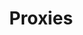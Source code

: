 ---
title: Proxies
heading: Proxies
code: |
  let logger = {
    get: function(target, name, receiver) {
      console.log(`getting ${ name }`);
      return target[name].toUpperCase();
    }
  };

  let person = { first: 'Brian', last: 'Genisio' };
  let proxied = Proxy(person, logger);

  console.log(proxied.first);

  let magic = Proxy({}, {
    get: (target, name, receiver) => () => console.log("hello " + name)
  });

  magic.brian();
---